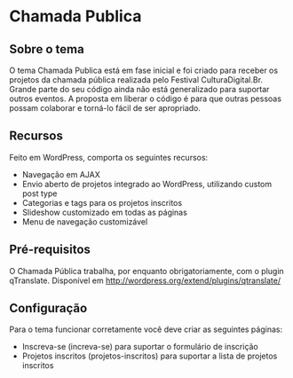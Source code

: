 Chamada Publica
===============

Sobre o tema
------------

O tema Chamada Publica está em fase inicial e foi criado para receber os projetos da chamada pública realizada pelo Festival CulturaDigital.Br. Grande parte do seu código ainda não está generalizado para suportar outros eventos. A proposta em liberar o código é para que outras pessoas possam colaborar e torná-lo fácil de ser apropriado.

Recursos
--------

Feito em WordPress, comporta os seguintes recursos:

* Navegação em AJAX
* Envio aberto de projetos integrado ao WordPress, utilizando custom post type
* Categorias e tags para os projetos inscritos
* Slideshow customizado em todas as páginas
* Menu de navegação customizável


Pré-requisitos
--------------

O Chamada Pública trabalha, por enquanto obrigatoriamente, com o plugin qTranslate. Disponível em http://wordpress.org/extend/plugins/qtranslate/


Configuração
------------

Para o tema funcionar corretamente você deve criar as seguintes páginas:

* Inscreva-se (increva-se) para suportar o formulário de inscrição
* Projetos inscritos (projetos-inscritos) para suportar a lista de projetos inscritos
